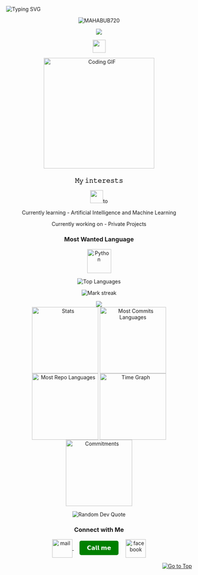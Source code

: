 <p href="https://git.io/typing-svg"><img src="https://readme-typing-svg.herokuapp.com?font=New+Amsterdam&size=30&letterSpacing=Normal&duration=4500&pause=1000&color=5FD338E9&background=080D36EB&center=true&vCenter=true&width=453&height=100&lines=Its+a+demo" alt="Typing SVG" /></a>






<p align="center"> <img src="https://komarev.com/ghpvc/?username=MAHABUB720&label=PROFILE%20VIEWERS&color=0e75b6&style=flat" alt="MAHABUB720" /> </p>

<p align="center">
  <img src="RANA/header.png"/>
</p>
<p align="center">
   <img src="https://readme-typing-svg.demolab.com?font=Roboto+Slab&color=%237E3ACE&size=35&center=true&vCenter=true&width=450&duration=1500&pause=1000&lines=𝗛𝗘𝗟𝗟𝗢+𝐖𝐎𝐑𝐋𝐃;𝐈'𝐌;𝗠𝗔𝗛𝗔𝗕𝗨𝗕+𝗥𝗔𝗛𝗠𝗔𝗡" width="auto" height="35"/>
</p>
<p align="center">
  <img alt="Coding GIF" width="300" height="auto" src="RANA/coding.gif"/>
</p>

<h3 align="center">𝙼𝚢 𝚒𝚗𝚝𝚎𝚛𝚎𝚜𝚝𝚜</h3>
<p align="center">
   <img src="https://readme-typing-svg.demolab.com?font=Roboto+Slab&color=%237E3ACE&size=35&center=true&vCenter=true&width=450&duration=1500&pause=1000&lines=𝙒𝘼𝙏𝘾𝙃𝙄𝙉𝙂+𝘼𝙉𝙄𝙈𝙀+𝙎𝙀𝙍𝙄𝙀𝙄'𝙎;𝙂𝙄𝙍𝙇𝙎;𝙇𝘼𝙍𝙉𝙄𝙉𝙂+𝘾𝙊𝘿𝙄𝙉𝙂;𝙏𝙝𝙖𝙩𝙨+𝙖𝙡𝙡" width="auto" height="35"/>to
</p>
<p align="center">Currently learning - Artificial Intelligence and Machine Learning</p>
<p align="center">Currently working on - Private Projects</p>

<h3 align="center">Most Wanted Language</h3>
<p align="center">
  <a href="https://github.com/MAHABUB720/sim-Api.git" target="_blank">
    <img align="center" src="RANA/node.js.png" alt="Python" height="65" width="65" />
  </a>
</p>

<p align="center">
  <img align="center" src="https://github-readme-stats.vercel.app/api/top-langs?username=Xaico-RANA&hide_border=true&no-bg=true&no-frame=true&layout=compact&theme=transparent&hide=html,css,jupyter%20notebook,pug,jinja" alt="Top Languages"/>
</p>

<p align="center">
  <img alt="Mark streak" src="https://github-readme-streak-stats.herokuapp.com/?user=MAHABUB720&hide_border=true&theme=transparent" /> 
</p>

<!--Trophy-->
<div align=center>
  <img src="https://github-profile-trophy.vercel.app/?username=MAHABUB720&no-bg=true&no-frame=true&row=2&column=3"/>
</div>

<div align="center">
  <img align="center" src="http://github-profile-summary-cards.vercel.app/api/cards/stats?username=MAHABUB720&theme=transparent" height="180em" alt="Stats"/>
  <img align="center" src="http://github-profile-summary-cards.vercel.app/api/cards/most-commit-language?username=MAHABUB720&theme=transparent&exclude=html,CSS,Jupyter%20Notebook" height="180em" alt="Most Commits Languages"/>
  <img align="center" src="http://github-profile-summary-cards.vercel.app/api/cards/repos-per-language?username=MAHABUB720&theme=transparent&exclude=html,CSS,Jupyter%20Notebook" height="180em" alt="Most Repo Languages"/>
  <img align="center" src="http://github-profile-summary-cards.vercel.app/api/cards/productive-time?username=MAHABUB720&theme=transparent&utcOffset=5.30" height="180em" alt="Time Graph"/>
  <img align="center" src="http://github-profile-summary-cards.vercel.app/api/cards/profile-details?username=MAHABUB720&theme=transparent" height="180em" alt="Commitments"/>
</div>

<p align="center">
  <img src="https://quotes-github-readme.vercel.app/api?type=horizontal&theme=transparent" alt="Random Dev Quote" />
</p>

<h3 align="center">Connect with Me</h3>
<p align="center">
  <a href="mailto:ranacyber910@gmail.com" target="_blank">
    <img align="center" src="RANA/gmail.png" alt="mail" height="50" width="55" />
  </a>
  &nbsp;&nbsp;&nbsp;
 <a href="tel:01752865115" style="text-decoration: none;">
    <button style="background-color: green; color: white; padding: 10px 20px; border: none; border-radius: 5px; font-size: 16px; cursor: pointer;">
        𝗖𝗮𝗹𝗹 𝗺𝗲
    </button>
</a>
  &nbsp;&nbsp;&nbsp;
  <a href="https://www.facebook.com/rana2afro" target="_blank">
    <img align="center" src="RANA/facebook.png" alt="facebook" height="50" width="55" />
  </a>
</p>
<p align="right"><a href="#top"><img src="https://img.shields.io/static/v1?label&message=Go+to+Top&color=0b6ab3&style=flat&logo" alt="Go to Top" /></a></p>
